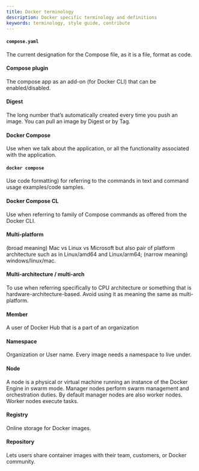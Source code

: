 ```yaml
---
title: Docker terminology
description: Docker specific terminology and definitions
keywords: terminology, style guide, contribute
---
```


#### `compose.yaml`

The current designation for the Compose file, as it is a file, format as code.

#### Compose plugin

The compose app as an add-on (for Docker CLI) that can be enabled/disabled.

####  Digest

The long number that’s automatically created every time you push an image. You can pull an image by Digest or by Tag.

#### Docker Compose

Use  when we talk about the application, or all the functionality associated with the application.

#### `docker compose`

Use code formatting) for referring to the commands in text and command usage examples/code samples.

#### Docker Compose CL

Use when referring to family of Compose commands as offered from the Docker CLI.

#### Multi-platform

(broad meaning) Mac vs Linux vs Microsoft but also pair of platform architecture such as in Linux/amd64 and Linux/arm64; (narrow meaning) windows/linux/mac.

#### Multi-architecture / multi-arch

To use when referring specifically to CPU architecture or something that is hardware-architecture-based. Avoid using it as meaning the same as multi-platform.

#### Member 

A user of Docker Hub that is a part of an organization

#### Namespace

Organization or User name. Every image needs a namespace to live under.

#### Node

A node is a physical or virtual machine running an instance of the Docker Engine in swarm mode.
Manager nodes perform swarm management and orchestration duties. By default manager nodes are also worker nodes.
Worker nodes execute tasks.

#### Registry

Online storage for Docker images.

#### Repository

Lets users share container images with their team, customers, or Docker community.  

